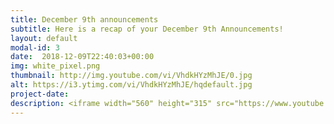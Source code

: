 ```yaml
---
title: December 9th announcements
subtitle: Here is a recap of your December 9th Announcements!
layout: default
modal-id: 3 
date:  2018-12-09T22:40:03+00:00
img: white_pixel.png
thumbnail: http://img.youtube.com/vi/VhdkHYzMhJE/0.jpg
alt: https://i3.ytimg.com/vi/VhdkHYzMhJE/hqdefault.jpg
project-date: 
description: <iframe width="560" height="315" src="https://www.youtube.com/embed/VhdkHYzMhJE" frameborder="0" allowfullscreen></iframe> 
---
```

